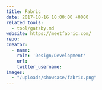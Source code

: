 ```yaml
---
title: Fabric
date: 2017-10-16 10:00:00 +0000
related_tools:
  - tool/gatsby.md
website: https://meetfabric.com/
repo:
creator:
  - name:
    role: 'Design/Development'
    url:
    twitter_username:
images:
  - "/uploads/showcase/fabric.png"
---
```

